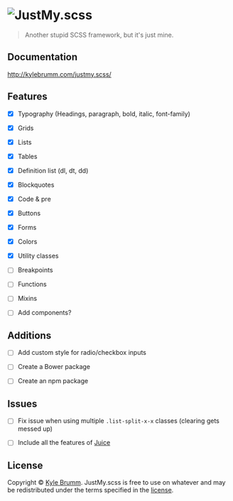 # ![JustMy.scss](https://raw.githubusercontent.com/kjbrum/justmy.scss/master/media/justmy.png)

> Another stupid SCSS framework, but it's just mine.


## Documentation

http://kylebrumm.com/justmy.scss/


## Features

- [x] Typography (Headings, paragraph, bold, italic, font-family)
- [x] Grids
- [x] Lists
- [x] Tables
- [x] Definition list (dl, dt, dd)
- [x] Blockquotes
- [x] Code & pre
- [x] Buttons
- [x] Forms
- [x] Colors
- [x] Utility classes
- [ ] Breakpoints
- [ ] Functions
- [ ] Mixins
- [ ] Add components?


## Additions

- [ ] Add custom style for radio/checkbox inputs
- [ ] Create a Bower package
- [ ] Create an npm package


## Issues

- [ ] Fix issue when using multiple `.list-split-x-x` classes (clearing gets messed up)
- [ ] Include all the features of [Juice](https://github.com/kjbrum/juice)


## License

Copyright © [Kyle Brumm](http://kylebrumm.com). JustMy.scss is free to use on whatever and may be redistributed under the terms specified in the [license](LICENSE.md).
